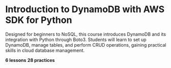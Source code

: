 # Introduction to DynamoDB with AWS SDK for Python

Designed for beginners to NoSQL, this course introduces DynamoDB and its integration with Python through Boto3. Students will learn to set up DynamoDB, manage tables, and perform CRUD operations, gaining practical skills in cloud database management.

**6 lessons**
**28 practices**